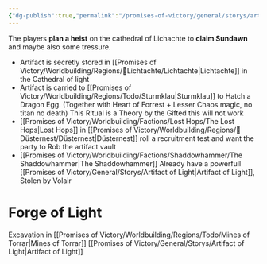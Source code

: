 ```yaml
---
{"dg-publish":true,"permalink":"/promises-of-victory/general/storys/artifact-of-light/","title":"Artifact of Light","noteIcon":"Arc","created":"","updated":""}
---
```



The players **plan a heist** on the cathedral of Lichachte to **claim Sundawn** and maybe also some tressure.

- Artifact is secretly stored in [[Promises of Victory/Worldbuilding/Regions/🏰Lichtachte/Lichtachte\|Lichtachte]] in the Cathedral of light
- Artifact is carried to [[Promises of Victory/Worldbuilding/Regions/Todo/Sturmklau\|Sturmklau]] to Hatch a Dragon Egg. (Together with Heart of Forrest + Lesser Chaos magic, no titan no death) This Ritual is a Theory by the Gifted this will not work
- [[Promises of Victory/Worldbuilding/Factions/Lost Hops/The Lost Hops\|Lost Hops]] in [[Promises of Victory/Worldbuilding/Regions/🏰Düsternest/Düsternest\|Düsternest]] roll a recruitment test and want the party to Rob the artifact vault
- [[Promises of Victory/Worldbuilding/Factions/Shaddowhammer/The Shaddowhammer\|The Shaddowhammer]] Already have a powerfull [[Promises of Victory/General/Storys/Artifact of Light\|Artifact of Light]], Stolen by Volair 


# Forge of Light
Excavation in [[Promises of Victory/Worldbuilding/Regions/Todo/Mines of Torrar\|Mines of Torrar]]
[[Promises of Victory/General/Storys/Artifact of Light\|Artifact of Light]]